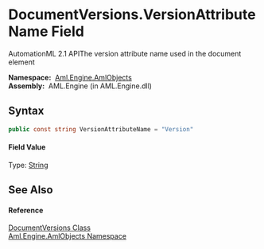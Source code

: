 DocumentVersions.VersionAttributeName Field
===========================================
AutomationML 2.1 APIThe version attribute name used in the document element

  **Namespace:**  [Aml.Engine.AmlObjects][1]  
  **Assembly:**  AML.Engine (in AML.Engine.dll)

Syntax
------

```csharp
public const string VersionAttributeName = "Version"
```

#### Field Value
Type: [String][2]

See Also
--------

#### Reference
[DocumentVersions Class][3]  
[Aml.Engine.AmlObjects Namespace][1]  

[1]: ../README.md
[2]: https://docs.microsoft.com/dotnet/api/system.string
[3]: README.md
[4]: https://www.automationml.org
[5]: ../../icons/logoShade.png